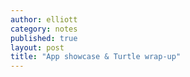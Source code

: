 ```yaml
---
author: elliott
category: notes
published: true
layout: post
title: "App showcase & Turtle wrap-up"
---
```

